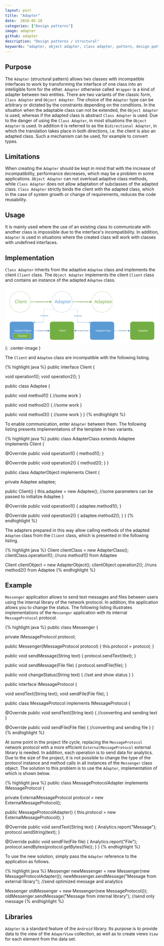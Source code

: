 ```yaml
---
layout: post
title: "Adapter"
date:  2018-05-28
categories: ["Design patterns"]
image: adapter
github: adapter
description: "Design patterns / structural"
keywords: "adapter, object adapter, class adapter, pattern, design pattern, design patterns, structural pattern, android, java, programming"
---
```


## Purpose
The `Adapter` (structural pattern) allows two classes with incompatible interfaces to work by transforming the interface of one class into an intelligible form for the other. `Adapter` otherwise called` Wrapper` is a kind of adapter between two entities. There are two variants of the classic form, `Class Adapter` and `Object Adapter`. The choice of the `Adapter` type can be arbitrary or dictated by the constraints depending on the conditions. In the situation when the adaptable class can not be extended, the `Object Adapter` is used, whereas if the adapted class is abstract `Class Adapter` is used. Due to the danger of using the `Class Adapter`, in most situations the `Object Adapter` is used. In addition it is referred to as the `Bidirectional Adapter`, in which the translation takes place in both directions, i.e. the client is also an adapted class. Such a mechanism can be used, for example to convert types.

## Limitations
When creating the `Adapter` should be kept in mind that with the increase of incompatibility, performance decreases, which may be a problem in some applications.
`Object Adapter` can not overload adaptive class methods, while `Class Adapter` does not allow adaptation of subclasses of the adapted class. `Class Adapter` strictly binds the client with the adapted class, which in the case of system growth or change of requirements, reduces the code reusability.

## Usage
It is mainly used where the use of an existing class to communicate with another class is impossible due to the interface's incompatibility. In addition, `Adapter` is used in situations where the created class will work with classes with undefined interfaces.

## Implementation
`Class Adapter` inherits from the adaptive `Adaptee` class and implements the client `Client` class. The `Object Adapter` implements the client `Client` class and contains an instance of the adapted `Adaptee` class.

![Adapter diagram](/assets/img/diagrams/adapter.svg){: .center-image }

The `Client` and `Adaptee` class are incompatible with the following listing.

{% highlight java %}
public interface Client {

  void operation1();
  void operation2();
}

public class Adaptee {

  public void method1() {
    //some work
  }

  public void method2() {
    //some work
  }

  public void method3() {
    //some work
  }
}
{% endhighlight %}

To enable communication, enter `Adapter` between them. The following listing presents implementations of the template in two variants.

{% highlight java %}
public class AdapterClass extends Adaptee implements Client {

  @Override
  public void operation1() {
    method1();
  }

  @Override
  public void operation2() {
    method2();
  }
}

public class AdapterObject implements Client {

  private Adaptee adaptee;

  public Client() {
    this.adaptee = new Adaptee();
    //some parameters can be passed to initialize Adaptee
  }

  @Override
  public void operation1() {
    adaptee.method1();
  }

  @Override
  public void operation2() {
    adaptee.method2();
  }
}
{% endhighlight %}

The adapters prepared in this way allow calling methods of the adapted `Adaptee` class from the `Client` class, which is presented in the following listing.

{% highlight java %}
Client clientClass = new AdapterClass();
clientClass.operation1(); //runs method1() from Adaptee

Client clientObject = new AdapterObject();
clientObject.operation2(); //runs method2() from Adaptee
{% endhighlight %}

## Example
`Messenger` application allows to send text messages and files between users using the internal library of the network protocol. In addition, the application allows you to change the status. The following listing illustrates implementations of the `Messenger` application with its internal `MessageProtocol` protocol.

{% highlight java %}
public class Messenger {

  private IMessageProtocol protocol;

  public Messenger(IMessageProtocol protocol) {
    this.protocol = protocol;
  }

  public void sendMessage(String text) {
    protocol.sendText(text);
  }

  public void sendMessage(File file) {
    protocol.sendFile(file);
  }

  public void changeStatus(String text) {
    //set and show status
  }
}

public interface IMessageProtocol {

  void sendText(String text);
  void sendFile(File file);
}

public class MessageProtocol implements IMessageProtocol {

  @Override
  public void sendText(String text) {
    //converting and sending text
  }

  @Override
  public void sendFile(File file) {
    //converting and sending file
  }
}
{% endhighlight %}

At some point in the project life cycle, replacing the `MessageProtocol` network protocol with a more efficient `ExternalMessageProtocol` external library is needed. In addition, each operation is to send data for analytics. Due to the size of the project, it is not possible to change the type of the protocol instance and method calls in all instances of the `Messenger` class object. The solution to this problem is to use the `Adapter`, implementation of which is shown below.

{% highlight java %}
public class MessageProtocolAdapter implements IMessageProtocol {

  private ExternalMessageProtocol protocol = new ExternalMessageProtocol();

  public MessageProtocolAdapter() {
    this.protocol = new ExternalMessageProtocol();
  }

  @Override
  public void sendText(String text) {
    Analytics.report("Message");
    protocol.sendString(text);
  }

  @Override
  public void sendFile(File file) {
    Analytics.report("File");
    protocol.sendBytes(protocol.getBytes(file));
  }
}
{% endhighlight %}

To use the new solution, simply pass the `Adapter` reference to the application as follows.

{% highlight java %}
Messenger newMessenger = new Messenger(new MessageProtocolAdapter());
newMessenger.sendMessage("Message from external library"); //send optimized message and analytics

Messenger oldMessenger = new Messenger(new MessageProtocol());
oldMessenger.sendMessage("Message from internal library"); //send only message
{% endhighlight %}

## Libraries
`Adapter` is a standard feature of the `Android` library. Its purpose is to provide data to the view of the `AdaperView` collection, as well as to create views `View` for each element from the data set.
